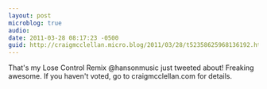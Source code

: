 ```yaml
---
layout: post
microblog: true
audio: 
date: 2011-03-28 08:17:23 -0500
guid: http://craigmcclellan.micro.blog/2011/03/28/t52358625968136192.html
---
```

That's my Lose Control Remix @hansonmusic just tweeted about! Freaking awesome. If you haven't voted, go to craigmcclellan.com for details.
